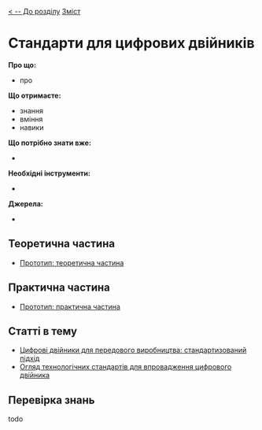 [< -- До розділу](../README.md)         [Зміст](../../contents.md)

# Стандарти для цифрових двійників

**Про що:**

- про 

**Що отримаєте:**

- знання 
- вміння 
- навики 

**Що потрібно знати вже:**

- 

**Необхідні інструменти:**

- 

**Джерела:** 

- 

## Теоретична частина

- [Прототип: теоретична частина](teor.md)

## Практична частина

- [Прототип: практична частина](lab.md)

## Статті в тему

- [Цифрові двійники для передового виробництва: стандартизований підхід](articles/DigitalTwinsforAdvancedManufacturingTheStandardizedApproach.md)
- [Огляд технологічних стандартів для впровадження цифрового двійника](articles/Areviewofthetechnologystandardsforenablingdigitaltwin.md)

## Перевірка знань

todo